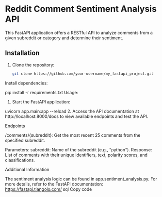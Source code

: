# Reddit Comment Sentiment Analysis API

This FastAPI application offers a RESTful API to analyze comments from a given subreddit or category and determine their sentiment.

## Installation

1. Clone the repository:

   ```bash
   git clone https://github.com/your-username/my_fastapi_project.git
   
   
Install dependencies:

pip install -r requirements.txt
Usage:

1. Start the FastAPI application:


uvicorn app.main:app --reload
2. Access the API documentation at http://localhost:8000/docs to view available endpoints and test the API.

Endpoints

/comments/{subreddit}: Get the most recent 25 comments from the specified subreddit.

Parameters:
subreddit: Name of the subreddit (e.g., "python").
Response:
List of comments with their unique identifiers, text, polarity scores, and classifications.

Additional Information

The sentiment analysis logic can be found in app.sentiment_analysis.py.
For more details, refer to the FastAPI documentation: https://fastapi.tiangolo.com/
sql
Copy code
